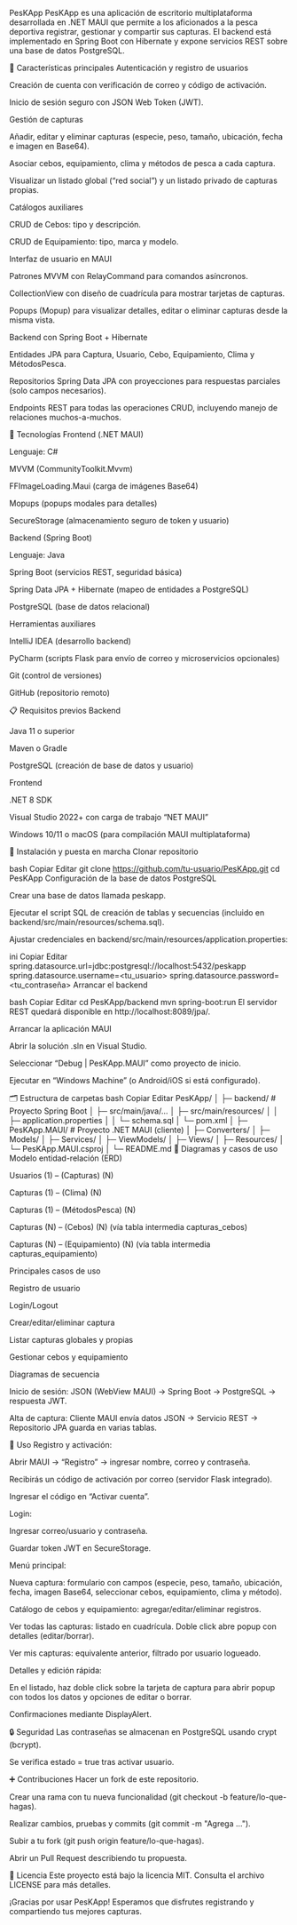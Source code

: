 PesKApp
PesKApp es una aplicación de escritorio multiplataforma desarrollada en .NET MAUI que permite a los aficionados a la pesca deportiva registrar, gestionar y compartir sus capturas. El backend está implementado en Spring Boot con Hibernate y expone servicios REST sobre una base de datos PostgreSQL.

📌 Características principales
Autenticación y registro de usuarios

Creación de cuenta con verificación de correo y código de activación.

Inicio de sesión seguro con JSON Web Token (JWT).

Gestión de capturas

Añadir, editar y eliminar capturas (especie, peso, tamaño, ubicación, fecha e imagen en Base64).

Asociar cebos, equipamiento, clima y métodos de pesca a cada captura.

Visualizar un listado global (“red social”) y un listado privado de capturas propias.

Catálogos auxiliares

CRUD de Cebos: tipo y descripción.

CRUD de Equipamiento: tipo, marca y modelo.

Interfaz de usuario en MAUI

Patrones MVVM con RelayCommand para comandos asíncronos.

CollectionView con diseño de cuadrícula para mostrar tarjetas de capturas.

Popups (Mopup) para visualizar detalles, editar o eliminar capturas desde la misma vista.

Backend con Spring Boot + Hibernate

Entidades JPA para Captura, Usuario, Cebo, Equipamiento, Clima y MétodosPesca.

Repositorios Spring Data JPA con proyecciones para respuestas parciales (solo campos necesarios).

Endpoints REST para todas las operaciones CRUD, incluyendo manejo de relaciones muchos-a-muchos.

🔧 Tecnologías
Frontend (.NET MAUI)

Lenguaje: C#

MVVM (CommunityToolkit.Mvvm)

FFImageLoading.Maui (carga de imágenes Base64)

Mopups (popups modales para detalles)

SecureStorage (almacenamiento seguro de token y usuario)

Backend (Spring Boot)

Lenguaje: Java

Spring Boot (servicios REST, seguridad básica)

Spring Data JPA + Hibernate (mapeo de entidades a PostgreSQL)

PostgreSQL (base de datos relacional)

Herramientas auxiliares

IntelliJ IDEA (desarrollo backend)

PyCharm (scripts Flask para envío de correo y microservicios opcionales)

Git (control de versiones)

GitHub (repositorio remoto)

📋 Requisitos previos
Backend

Java 11 o superior

Maven o Gradle

PostgreSQL (creación de base de datos y usuario)

Frontend

.NET 8 SDK

Visual Studio 2022+ con carga de trabajo “NET MAUI”

Windows 10/11 o macOS (para compilación MAUI multiplataforma)

🚀 Instalación y puesta en marcha
Clonar repositorio

bash
Copiar
Editar
git clone https://github.com/tu-usuario/PesKApp.git
cd PesKApp
Configuración de la base de datos PostgreSQL

Crear una base de datos llamada peskapp.

Ejecutar el script SQL de creación de tablas y secuencias (incluido en backend/src/main/resources/schema.sql).

Ajustar credenciales en backend/src/main/resources/application.properties:

ini
Copiar
Editar
spring.datasource.url=jdbc:postgresql://localhost:5432/peskapp
spring.datasource.username=<tu_usuario>
spring.datasource.password=<tu_contraseña>
Arrancar el backend

bash
Copiar
Editar
cd PesKApp/backend
mvn spring-boot:run
El servidor REST quedará disponible en http://localhost:8089/jpa/.

Arrancar la aplicación MAUI

Abrir la solución .sln en Visual Studio.

Seleccionar “Debug | PesKApp.MAUI” como proyecto de inicio.

Ejecutar en “Windows Machine” (o Android/iOS si está configurado).

🗂 Estructura de carpetas
bash
Copiar
Editar
PesKApp/
│
├─ backend/                     # Proyecto Spring Boot
│   ├─ src/main/java/…
│   ├─ src/main/resources/
│   │   ├─ application.properties
│   │   └─ schema.sql
│   └─ pom.xml
│
├─ PesKApp.MAUI/                # Proyecto .NET MAUI (cliente)
│   ├─ Converters/
│   ├─ Models/
│   ├─ Services/
│   ├─ ViewModels/
│   ├─ Views/
│   ├─ Resources/
│   └─ PesKApp.MAUI.csproj
│
└─ README.md
📐 Diagramas y casos de uso
Modelo entidad-relación (ERD)

Usuarios (1) – (Capturas) (N)

Capturas (1) – (Clima) (N)

Capturas (1) – (MétodosPesca) (N)

Capturas (N) – (Cebos) (N) (vía tabla intermedia capturas_cebos)

Capturas (N) – (Equipamiento) (N) (vía tabla intermedia capturas_equipamiento)

Principales casos de uso

Registro de usuario

Login/Logout

Crear/editar/eliminar captura

Listar capturas globales y propias

Gestionar cebos y equipamiento

Diagramas de secuencia

Inicio de sesión: JSON (WebView MAUI) → Spring Boot → PostgreSQL → respuesta JWT.

Alta de captura: Cliente MAUI envía datos JSON → Servicio REST → Repositorio JPA guarda en varias tablas.

📝 Uso
Registro y activación:

Abrir MAUI → “Registro” → ingresar nombre, correo y contraseña.

Recibirás un código de activación por correo (servidor Flask integrado).

Ingresar el código en “Activar cuenta”.

Login:

Ingresar correo/usuario y contraseña.

Guardar token JWT en SecureStorage.

Menú principal:

Nueva captura: formulario con campos (especie, peso, tamaño, ubicación, fecha, imagen Base64, seleccionar cebos, equipamiento, clima y método).

Catálogo de cebos y equipamiento: agregar/editar/eliminar registros.

Ver todas las capturas: listado en cuadrícula. Doble click abre popup con detalles (editar/borrar).

Ver mis capturas: equivalente anterior, filtrado por usuario logueado.

Detalles y edición rápida:

En el listado, haz doble click sobre la tarjeta de captura para abrir popup con todos los datos y opciones de editar o borrar.

Confirmaciones mediante DisplayAlert.

🔒 Seguridad
Las contraseñas se almacenan en PostgreSQL usando crypt (bcrypt).

Se verifica estado = true tras activar usuario.



➕ Contribuciones
Hacer un fork de este repositorio.

Crear una rama con tu nueva funcionalidad (git checkout -b feature/lo-que-hagas).

Realizar cambios, pruebas y commits (git commit -m "Agrega …").

Subir a tu fork (git push origin feature/lo-que-hagas).

Abrir un Pull Request describiendo tu propuesta.

📝 Licencia
Este proyecto está bajo la licencia MIT. Consulta el archivo LICENSE para más detalles.

¡Gracias por usar PesKApp! Esperamos que disfrutes registrando y compartiendo tus mejores capturas.
